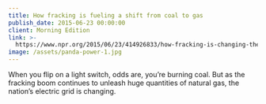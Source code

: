 ```yaml
---
title: How fracking is fueling a shift from coal to gas
publish_date: 2015-06-23 00:00:00
client: Morning Edition
link: >-
  https://www.npr.org/2015/06/23/414926833/how-fracking-is-changing-the-nation-s-electrical-grid
image: /assets/panda-power-1.jpg
---
```


When you flip on a light switch, odds are, you’re burning coal. But as the fracking boom continues to unleash huge quantities of natural gas, the nation’s electric grid is changing.